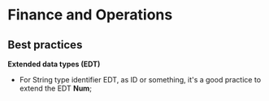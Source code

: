 # Finance and Operations

## Best practices

**Extended data types (EDT)**
* For String type identifier EDT, as ID or something, it's a good practice to extend the EDT **Num**;

